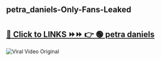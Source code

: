 
 ## petra_daniels-Only-Fans-Leaked

# <h2><a href="https://clipsfans.com/petra_daniels&ref=git">🔗 Click to LINKS ⏩⏩ 👉 🟢 petra daniels </a></h2>

<a href="https://clipsfans.com/petra_daniels&ref=git" rel="nofollow" data-target="animated-image.originalLink"><img src="https://i.ibb.co.com/xMMVF88/686577567.gif" alt="Viral Video Original" style="max-width: 100%; display: inline-block;" data-target="animated-image.originalImage"></a>
